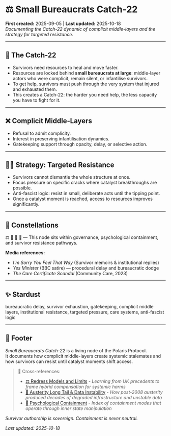 # ⚖️ Small Bureaucrats Catch-22  
**First created:** 2025-09-05 | **Last updated:** 2025-10-18  
*Documenting the Catch-22 dynamic of complicit middle-layers and the strategy for targeted resistance.*

---

## 🪼 The Catch-22  
- Survivors need resources to heal and move faster.  
- Resources are locked behind **small bureaucrats at large**: middle-layer actors who were complicit, remain silent, or infantilise survivors.  
- To get help, survivors must push through the very system that injured and exhausted them.  
- This creates a Catch-22: the harder you need help, the less capacity you have to fight for it.  

---

## ❌ Complicit Middle-Layers  
- Refusal to admit complicity.  
- Interest in preserving infantilisation dynamics.  
- Gatekeeping support through opacity, delay, or selective action.  

---

## 🐦‍🔥 Strategy: Targeted Resistance  
- Survivors cannot dismantle the whole structure at once.  
- Focus pressure on specific cracks where catalyst breakthroughs are possible.  
- Anti-fascist logic: resist in small, deliberate acts until the tipping point.  
- Once a catalyst moment is reached, access to resources improves significantly.  

---

## 🌌 Constellations  
⚖️ 🧠 🪫 🧬 — This node sits within governance, psychological containment, and survivor resistance pathways.

**Media references:**  
- *I'm Sorry You Feel That Way* (Survivor memoirs & institutional replies)  
- *Yes Minister* (BBC satire) — procedural delay and bureaucratic dodge  
- *The Care Certificate Scandal* (Community Care, 2023)

---

## ✨ Stardust  
bureaucratic delay, survivor exhaustion, gatekeeping, complicit middle layers, institutional resistance, targeted pressure, care systems, anti-fascist logic

---

## 🏮 Footer  

*Small Bureaucrats Catch-22* is a living node of the Polaris Protocol.  
It documents how complicit middle-layers create systemic stalemates and how survivors can resist until catalyst moments shift access.

> 📡 Cross-references:
> 
> - [⚖️ Redress Models and Limits](./⚖️_redress_models_and_limits.md) - *Learning from UK precedents to frame hybrid compensation for systemic harms*  
> - [🪫 Austerity Long Tail & Data Instability](../🧪_Development_Experimentation/🪫_austerity_long_tail_data_instability.md) - *How post-2008 austerity produced decades of degraded infrastructure and unstable data*  
> - [🧠 Psychological Containment](../../../../Metadata_Sabotage_Network/Narrative_And_Psych_Ops/🧠_Psychological_Containment/README.md) - *Index of containment modes that operate through inner state manipulation*

*Survivor authorship is sovereign. Containment is never neutral.*  

_Last updated: 2025-10-18_
